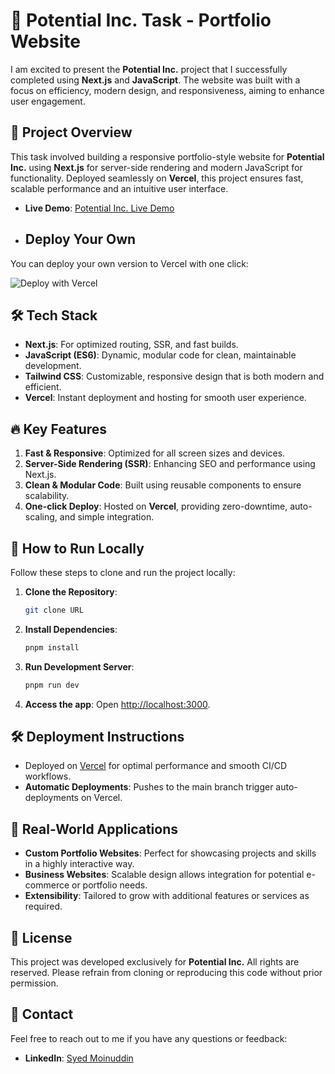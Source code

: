 # 🌟 Potential Inc. Task - Portfolio Website

I am excited to present the **Potential Inc.** project that I successfully completed using **Next.js** and **JavaScript**. The website was built with a focus on efficiency, modern design, and responsiveness, aiming to enhance user engagement.

## 🚀 Project Overview

This task involved building a responsive portfolio-style website for **Potential Inc.** using **Next.js** for server-side rendering and modern JavaScript for functionality. Deployed seamlessly on **Vercel**, this project ensures fast, scalable performance and an intuitive user interface. 

- **Live Demo**: [Potential Inc. Live Demo](#)
- ## Deploy Your Own

You can deploy your own version  to Vercel with one click:

![Deploy with Vercel](https://vercel.com/button)

## 🛠️ Tech Stack

- **Next.js**: For optimized routing, SSR, and fast builds.
- **JavaScript (ES6)**: Dynamic, modular code for clean, maintainable development.
- **Tailwind CSS**: Customizable, responsive design that is both modern and efficient.
- **Vercel**: Instant deployment and hosting for smooth user experience.

## 🔥 Key Features

1. **Fast & Responsive**: Optimized for all screen sizes and devices.
2. **Server-Side Rendering (SSR)**: Enhancing SEO and performance using Next.js.
3. **Clean & Modular Code**: Built using reusable components to ensure scalability.
4. **One-click Deploy**: Hosted on **Vercel**, providing zero-downtime, auto-scaling, and simple integration.

## 📖 How to Run Locally

Follow these steps to clone and run the project locally:

1. **Clone the Repository**:
   ```bash
   git clone URL
   ```
2. **Install Dependencies**:
   ```bash
   pnpm install
   ```
3. **Run Development Server**:
   ```bash
   pnpm run dev
   ```

4. **Access the app**: Open [http://localhost:3000](http://localhost:3000).

## 🛠️ Deployment Instructions

- Deployed on [Vercel](https://vercel.com) for optimal performance and smooth CI/CD workflows.  
- **Automatic Deployments**: Pushes to the main branch trigger auto-deployments on Vercel.

## 💼 Real-World Applications

- **Custom Portfolio Websites**: Perfect for showcasing projects and skills in a highly interactive way.
- **Business Websites**: Scalable design allows integration for potential e-commerce or portfolio needs.
- **Extensibility**: Tailored to grow with additional features or services as required.

## 📜 License

This project was developed exclusively for **Potential Inc.** All rights are reserved. Please refrain from cloning or reproducing this code without prior permission.

## 💬 Contact

Feel free to reach out to me if you have any questions or feedback:
- **LinkedIn**: [Syed Moinuddin](https://www.linkedin.com/in/syed-moinuddin106/)
